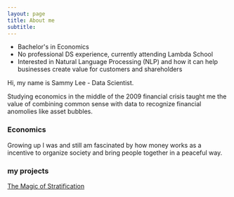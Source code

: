 ```yaml
---
layout: page
title: About me
subtitle: 
---
```

- Bachelor's in Economics
- No professional DS experience, currently attending Lambda School
- Interested in Natural Language Processing (NLP) and how it can help businesses create value for customers and shareholders

Hi, my name is Sammy Lee - Data Scientist.  

Studying economics in the middle of the 2009 financial crisis taught me the value of combining common sense with data to recognize financial anomolies like asset bubbles.  

### Economics
Growing up I was and still am fascinated by how money works as a incentive to organize society and bring people together in a peaceful way.

### my projects
[The Magic of Stratification](https://towardsdatascience.com/the-magic-of-stratification-in-data-analysis-f1ee4800a283)
